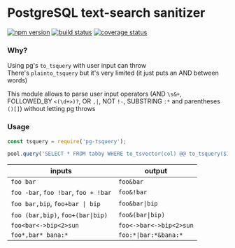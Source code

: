 # PostgreSQL text-search sanitizer

[![npm version][npm-image]][npm-url]
[![build status][travis-image]][travis-url]
[![coverage status][codecov-image]][codecov-url]

### Why?

Using pg's `to_tsquery` with user input can throw  
There's `plainto_tsquery` but it's very limited (it just puts an AND between words)

This module allows to parse user input operators (AND `\s&+`, FOLLOWED_BY `<(\d+>)?`, OR `,|`, NOT `!-`, SUBSTRING `:*` and parentheses `()[]`) without letting pg throws

### Usage
```js
const tsquery = require('pg-tsquery');

pool.query('SELECT * FROM tabby WHERE to_tsvector(col) @@ to_tsquery($1)', [tsquery(str)])
```

| inputs | output |
| --- | --- |
| `foo bar` | `foo&bar` |
| `foo -bar`, `foo !bar`, `foo + !bar` | `foo&!bar` |
| `foo bar,bip`, `foo+bar \| bip` | `foo&bar\|bip` |
| `foo (bar,bip)`, `foo+(bar\|bip)` | `foo&(bar\|bip)` |
| `foo<bar<->bip<2>sun` | `foo<->bar<->bip<2>sun` |
| `foo*,bar* bana:*` | `foo:*\|bar:*&bana:*` |

[npm-image]: https://img.shields.io/npm/v/pg-tsquery.svg?style=flat-square
[npm-url]: https://www.npmjs.com/package/pg-tsquery
[travis-image]: https://img.shields.io/travis/caub/pg-tsquery.svg?style=flat-square
[travis-url]: https://travis-ci.org/caub/pg-tsquery
[codecov-image]: https://img.shields.io/codecov/c/github/caub/pg-tsquery.svg?style=flat-square
[codecov-url]: https://codecov.io/gh/caub/pg-tsquery
